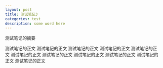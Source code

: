 ```yaml
---
layout: post
title: 测试笔记3
categories: test
description: some word here
---
```

测试笔记的摘要

测试笔记的正文
测试笔记的正文
测试笔记的正文
测试笔记的正文
测试笔记的正文
测试笔记的正文
测试笔记的正文
测试笔记的正文
测试笔记的正文
测试笔记的正文
测试笔记的正文
